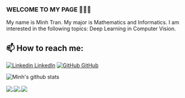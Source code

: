 ### WELCOME TO MY PAGE 👋👋👋
My name is Minh Tran. My major is Mathematics and Informatics. I am interested in the following topics: Deep Learning in Computer Vision.<br>
## 📫 How to reach me: 

[![Linkedin](https://i.stack.imgur.com/gVE0j.png) LinkedIn](https://www.linkedin.com/in/minh-nguyen-b618852a0/) [![GitHub](https://i.stack.imgur.com/tskMh.png) GitHub](https://github.com/minhtn216857)

![Minh's github stats](https://github-readme-stats-git-masterrstaa-rickstaa.vercel.app/api?username=minhtn216857&show_icons=true&theme=tokyonight&hide=contribs,prs,issues)

<a href="https://github.com/minhtn216857/AI_Powered_Mouse">
  <!-- Change the `github-readme-stats.anuraghazra1.vercel.app` to `github-readme-stats.vercel.app`  -->
  <img align="center" src="https://github-readme-stats.anuraghazra1.vercel.app/api/pin/?username=minhtn216857&repo=AI_Powered_Mouse&theme=radical" />
</a>
<a href="https://github.com/minhtn216857/Project_QuickDraw">
  <!-- Change the `github-readme-stats.anuraghazra1.vercel.app` to `github-readme-stats.vercel.app`  -->
  <img align="center" src="https://github-readme-stats.anuraghazra1.vercel.app/api/pin/?username=minhtn216857&repo=Project_QuickDraw&theme=merko" />
</a>
<a href="https://github.com/minhtn216857/Project_Emotion">
  <!-- Change the `github-readme-stats.anuraghazra1.vercel.app` to `github-readme-stats.vercel.app`  -->
  <img align="center" src="https://github-readme-stats.anuraghazra1.vercel.app/api/pin/?username=minhtn216857&repo=Project_Emotion&theme=cobalt" />
</a>
